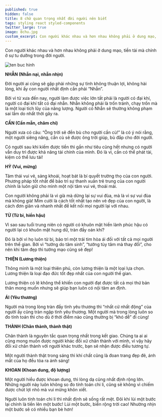```yaml
---
published: true
hidden: false
title: 8 chữ quan trọng nhất đời người nên biết
tags: styling react styled-components
twitter_large: true
image: 8chu.jpg
custom_excerpt: Con người khác nhau và hơn nhau không phải ở dung mạo, tiền tài mà chính ở sự tu dưỡng trong đời người.
---
```


Con người khác nhau và hơn nhau không phải ở dung mạo, tiền tài mà chính ở sự tu dưỡng trong đời người.

![ten buc hinh](https://vietnammoi.vn/stores/news_dataimages/nhungth/012019/02/09/8-chu-quan-trong-nhat-doi-nguoi-ai-cung-nen-biet-de-tu-duong-ban-than-24-.4189.jpg "ten buc hinh")

**NHẪN (Nhẫn nại, nhẫn nhịn)**

Đời người ai cũng sẽ gặp phải những sự tình không thuận lợi, không hài lòng, khi ấy con người nhất định cần phải “Nhẫn”.

Bởi vì từ xưa đến nay, người làm được việc lớn tất phải là người có đại khí, người có đại khí tất có đại nhẫn. Nhẫn không phải là trốn tránh, chạy trốn mà là một loại tích lũy của năng lượng. Người có Nhẫn sẽ thường không phạm sai lầm do nhất thời gây ra.

**CẦN (Cần mẫn, chăm chỉ)**

Người xưa có câu: “Ông trời sẽ đền bù cho người cần cù!” là có ý nói rằng, một người siêng năng, cần cù sẽ được ông trời giúp, bù đắp cho đời người.

Có người sau khi kiếm được tiền thì gần như tiêu cũng hết nhưng có người vẫn duy trì được khả năng tài chính của mình. Đó là vì, cần có thể phát tài, kiệm có thể lưu tài!

**HỶ (Vui, mừng)**

Tâm thái vui vẻ, sảng khoái, hoạt bát là bí quyết trường thọ của con người. Phương pháp tốt nhất để bảo trì sự thanh xuân trẻ trung của con người chính là luôn giữ cho mình một nội tâm vui vẻ, thoái mái.

Con người không phải là vì già mà dừng lại sự vui đùa, mà là vì sự vui đùa mà không già! Mỉm cười là cách tốt nhất tạo nên vẻ đẹp của con người, là cách đơn giản và nhanh nhất để kết nối mọi người lại với nhau.

**TỪ (Từ bi, hiền hậu)**

Vì sao sau tuổi trung niên có người có khuôn mặt hiền lành phúc hậu có người lại có khuôn mặt hung dữ, tràn đầy oán khí?

Đó là bởi vì họ luôn từ bi, bảo trì một trái tim hòa ái đối với tất cả mọi người trên thế gian. Bởi vì “tướng do tâm sinh”, “tướng tùy tâm mà thay đổi”, cho nên khi tâm đẹp thì tướng mạo cũng sẽ đẹp!

**THIỆN (Lương thiện)**

Thông minh là một loại thiên phú, còn lương thiện là một loại lựa chọn. Lương thiện là loại đạo đức tốt đẹp nhất của con người thế gian.

Lương thiện có lẽ không thể khiến con người đạt được tất cả mọi thứ bản thân mong muốn nhưng sẽ giúp bạn luôn có nội tâm an định.

**ÁI (Yêu thương)**

Người mà trong lòng tràn đầy tình yêu thương thì “nhất cử nhất động” của người ấy cũng tràn ngập tình yêu thương. Một người mà trong lòng luôn so đo tính toán thì cho dù ở thời điểm nào cũng thường bị “khó dễ” đi cùng!

**THÀNH (Chân thành, thành thật)**

Chân thành là nguyên tắc quan trọng nhất trong kết giao. Chúng ta ai ai cũng mong muốn được người khác đối xử chân thành với mình, vì vậy hãy đối xử chân thành với người khác trước, bạn sẽ nhận được điều tương tự.

Một người thành thật trong sáng thì khí chất cũng là đoan trang đẹp đẽ, ánh mắt của họ đều tỏa ra ánh sáng!

**KHOAN (Khoan dung, độ lượng)**

Một người hiểu được khoan dung, thì lòng dạ cũng nhất định rộng lớn. Những người này luôn không so đo tính toán chi li, cũng sẽ không vì chiếm được chút lợi nhỏ mà vui mừng khôn xiết.

Người luôn tính toán chi li thì nhất định sẽ sống rất mệt. Đôi khi lùi một bước lại chính là tiến lên một bước! Lùi một bước, biển rộng trời cao! Nhường nhịn một bước sẽ có nhiều bạn bè hơn!
